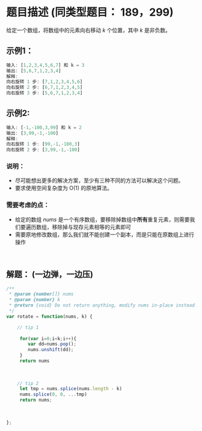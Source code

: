 # 题目描述  (同类型题目： 189，299)

给定一个数组，将数组中的元素向右移动 *k* 个位置，其中 *k* 是非负数。

## 示例1：  

```javascript
输入: [1,2,3,4,5,6,7] 和 k = 3
输出: [5,6,7,1,2,3,4]
解释:
向右旋转 1 步: [7,1,2,3,4,5,6]
向右旋转 2 步: [6,7,1,2,3,4,5]
向右旋转 3 步: [5,6,7,1,2,3,4]
```

## 示例2:

```javascript
输入: [-1,-100,3,99] 和 k = 2
输出: [3,99,-1,-100]
解释: 
向右旋转 1 步: [99,-1,-100,3]
向右旋转 2 步: [3,99,-1,-100]
```

### 说明：

+ 尽可能想出更多的解决方案，至少有三种不同的方法可以解决这个问题。
+ 要求使用空间复杂度为 O(1) 的原地算法。



### 需要考虑的点：

- 给定的数组 *nums* 是一个有序数组，要移除掉数组中**所有**重复元素，则需要我们要遍历数组，移除掉与现存元素相等的元素即可
- 需要原地修改数组，那么我们就不能创建一个副本，而是只能在原数组上进行操作

<br/>  

## 解题：  (一边弹，一边压)

```javascript
/**
 * @param {number[]} nums
 * @param {number} k
 * @return {void} Do not return anything, modify nums in-place instead.
 */
var rotate = function(nums, k) {

    // tip 1
    
     for(var i=0;i<k;i++){
        var dd=nums.pop();
        nums.unshift(dd);
     }
     return nums
    
    
    
    // tip 2
     let tmp = nums.splice(nums.length - k)
     nums.splice(0, 0, ...tmp)
     return nums;       
        
    
   
};
```



